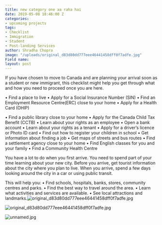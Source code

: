```yaml
---
title: new category one aa raha hai
date: 2019-05-08 18:46:00 Z
categories:
- upcoming projects
tags:
- Checklist
- Immigration
- Student
- Post-landing Services
author: Shradha Chopra
image: "/uploads/original_d83d80dd777eee46441458dff0f7adfe.jpg"
Field name: 
layout: post
---
```


If you have chosen to move to Canada and are planning your arrival soon as a student or new immigrant, this checklist might help you get through what and how you need to proceed once you are here.

• Find a place to live
• Apply for a Social Insurance Number (SIN)
• Find an Employment Resource Centre(ERC) close to your home
• Apply for a Health Card (OHIP)

• Find a public library close to your home
• Apply for the Canada Child Tax Benefit (CCTB)
• Learn about your rights as an employee
• Open a bank account
• Learn about your rights as a tenant
• Apply for a driver’s licence or Photo ID card
• Find out how to register your children in school
• Get information about finding a job
• Get maps of streets and bus routes
• Find a settlement agency close to your home
• Find English classes for you and your family
• Find a Community Health Centre

You have a lot to do when you first arrive. You need to spend part of your time learning about your new city.
Before you arrive, get tourist information about the city where you plan to live. When you arrive, spend a few days looking around the city in a car or using public transit.

This will help you:
• Find schools, hospitals, banks, stores, community centres and parks.
• Find the best way to travel around the area.
• Learn what activities and services are available.
• See local attractions and landmarks.![original_d83d80dd777eee46441458dff0f7adfe.jpg](/uploads/original_d83d80dd777eee46441458dff0f7adfe.jpg)

![original_d83d80dd777eee46441458dff0f7adfe.jpg](/uploads/original_d83d80dd777eee46441458dff0f7adfe.jpg)

![unnamed.jpg](/uploads/unnamed.jpg)


